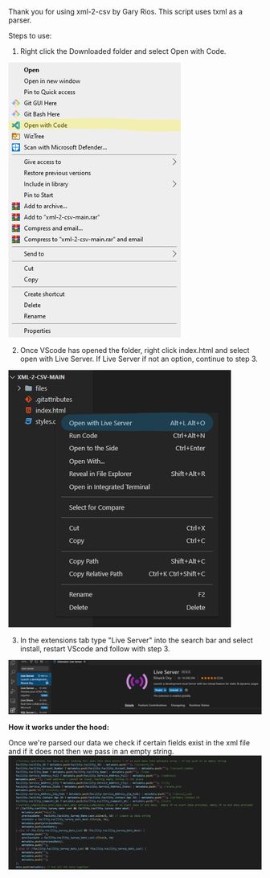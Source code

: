 Thank you for using xml-2-csv by Gary Rios.
This script uses txml as a parser.

Steps to use:

1. Right click the Downloaded folder and select Open with Code.

<img src='./steps/step2png.png'/>

2. Once VScode has opened the folder, right click index.html and select open with Live Server. If Live Server if not an option, continue to step 3.

<img src='./steps/step3.png' />

3. In the extensions tab type "Live Server" into the search bar and select install, restart VScode and follow with step 3.

<img src='./steps/step4.png'/>




**How it works under the hood:**

Once we're parsed our data we check if certain fields exist in the xml file and if it does not then we pass in an empty string.
<img src='./steps/codesample1.PNG' />